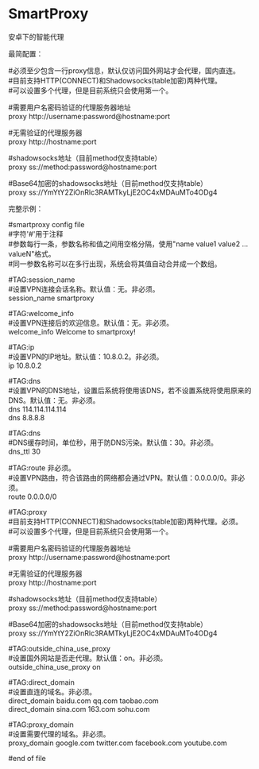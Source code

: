 # SmartProxy
安卓下的智能代理


最简配置：  
  
\#必须至少包含一行proxy信息，默认仅访问国外网站才会代理，国内直连。  
\#目前支持HTTP(CONNECT)和Shadowsocks(table加密)两种代理。  
\#可以设置多个代理，但是目前系统只会使用第一个。  

\#需要用户名密码验证的代理服务器地址  
proxy http://username:password@hostname:port  
 
\#无需验证的代理服务器  
proxy http://hostname:port   

\#shadowsocks地址（目前method仅支持table）  
proxy ss://method:password@hostname:port  

\#Base64加密的shadowsocks地址（目前method仅支持table）  
proxy ss://YmYtY2ZiOnRlc3RAMTkyLjE2OC4xMDAuMTo4ODg4  
          
完整示例：  

\#smartproxy config file  
\#字符'#'用于注释  
\#参数每行一条，参数名称和值之间用空格分隔，使用"name value1 value2 ... valueN"格式。  
\#同一参数名称可以在多行出现，系统会将其值自动合并成一个数组。  

\#TAG:session_name   
\#设置VPN连接会话名称。默认值：无。非必须。  
session_name smartproxy  

\#TAG:welcome_info  
\#设置VPN连接后的欢迎信息。默认值：无。非必须。  
welcome_info Welcome to smartproxy!  

\#TAG:ip  
\#设置VPN的IP地址。默认值：10.8.0.2。非必须。  
ip 10.8.0.2  

\#TAG:dns  
\#设置VPN的DNS地址，设置后系统将使用该DNS，若不设置系统将使用原来的DNS。默认值：无。非必须。  
dns 114.114.114.114  
dns 8.8.8.8  

#TAG:dns  
\#DNS缓存时间，单位秒，用于防DNS污染。默认值：30。非必须。  
dns_ttl 30  

\#TAG:route 非必须。  
\#设置VPN路由，符合该路由的网络都会通过VPN。默认值：0.0.0.0/0。非必须。  
route 0.0.0.0/0  

\#TAG:proxy  
\#目前支持HTTP(CONNECT)和Shadowsocks(table加密)两种代理。必须。  
\#可以设置多个代理，但是目前系统只会使用第一个。    

\#需要用户名密码验证的代理服务器地址  
proxy http://username:password@hostname:port  

\#无需验证的代理服务器  
proxy http://hostname:port   

\#shadowsocks地址（目前method仅支持table）  
proxy ss://method:password@hostname:port  

\#Base64加密的shadowsocks地址（目前method仅支持table）  
proxy ss://YmYtY2ZiOnRlc3RAMTkyLjE2OC4xMDAuMTo4ODg4  

\#TAG:outside_china_use_proxy  
\#设置国外网站是否走代理。默认值：on。非必须。  
outside_china_use_proxy on  

\#TAG:direct_domain  
\#设置直连的域名。非必须。  
direct_domain baidu.com qq.com taobao.com  
direct_domain sina.com 163.com sohu.com  

\#TAG:proxy_domain  
\#设置需要代理的域名。非必须。  
proxy_domain google.com twitter.com facebook.com youtube.com  

\#end of file  
